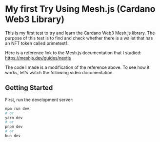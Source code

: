 # My first Try Using Mesh.js (Cardano Web3 Library)

This is my first test to try and learn the Cardano Web3 Mesh.js library. The purpose of this test is to find and check whether there is a wallet that has an NFT token called primetest1.

Here is a reference link to the Mesh.js documentation that I studied: https://meshjs.dev/guides/nextjs

The code I made is a modification of the reference above. To see how it works, let's watch the following video documentation.

## Getting Started

First, run the development server:

```bash
npm run dev
# or
yarn dev
# or
pnpm dev
# or
bun dev
```